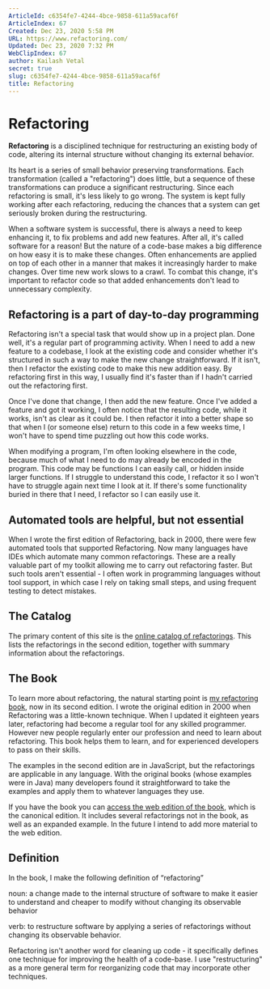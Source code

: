 ```yaml
---
ArticleId: c6354fe7-4244-4bce-9858-611a59acaf6f
ArticleIndex: 67
Created: Dec 23, 2020 5:58 PM
URL: https://www.refactoring.com/
Updated: Dec 23, 2020 7:32 PM
WebClipIndex: 67
author: Kailash Vetal
secret: true
slug: c6354fe7-4244-4bce-9858-611a59acaf6f
title: Refactoring
---
```

#  Refactoring
**Refactoring** is a disciplined technique for restructuring an existing body of code, altering its internal structure without changing its external behavior.

Its heart is a series of small behavior preserving transformations. Each transformation (called a "refactoring") does little, but a sequence of these transformations can produce a significant restructuring. Since each refactoring is small, it's less likely to go wrong. The system is kept fully working after each refactoring, reducing the chances that a system can get seriously broken during the restructuring.

When a software system is successful, there is always a need to keep enhancing it, to fix problems and add new features. After all, it's called software for a reason! But the nature of a code-base makes a big difference on how easy it is to make these changes. Often enhancements are applied on top of each other in a manner that makes it increasingly harder to make changes. Over time new work slows to a crawl. To combat this change, it's important to refactor code so that added enhancements don't lead to unnecessary complexity.

## Refactoring is a part of day-to-day programming

Refactoring isn't a special task that would show up in a project plan. Done well, it's a regular part of programming activity. When I need to add a new feature to a codebase, I look at the existing code and consider whether it's structured in such a way to make the new change straightforward. If it isn't, then I refactor the existing code to make this new addition easy. By refactoring first in this way, I usually find it's faster than if I hadn't carried out the refactoring first.

Once I've done that change, I then add the new feature. Once I've added a feature and got it working, I often notice that the resulting code, while it works, isn't as clear as it could be. I then refactor it into a better shape so that when I (or someone else) return to this code in a few weeks time, I won't have to spend time puzzling out how this code works.

When modifying a program, I'm often looking elsewhere in the code, because much of what I need to do may already be encoded in the program. This code may be functions I can easily call, or hidden inside larger functions. If I struggle to understand this code, I refactor it so I won't have to struggle again next time I look at it. If there's some functionality buried in there that I need, I refactor so I can easily use it.

## Automated tools are helpful, but not essential

When I wrote the first edition of Refactoring, back in 2000, there were few automated tools that supported Refactoring. Now many languages have IDEs which automate many common refactorings. These are a really valuable part of my toolkit allowing me to carry out refactoring faster. But such tools aren't essential - I often work in programming languages without tool support, in which case I rely on taking small steps, and using frequent testing to detect mistakes.

## The Catalog

The primary content of this site is the [online catalog of refactorings](https://www.refactoring.com/catalog). This lists the refactorings in the second edition, together with summary information about the refactorings.

## The Book

To learn more about refactoring, the natural starting point is [my refactoring book](http://martinfowler.com/books/refactoring.html), now in its second edition. I wrote the original edition in 2000 when Refactoring was a little-known technique. When I updated it eighteen years later, refactoring had become a regular tool for any skilled programmer. However new people regularly enter our profession and need to learn about refactoring. This book helps them to learn, and for experienced developers to pass on their skills.

The examples in the second edition are in JavaScript, but the refactorings are applicable in any language. With the original books (whose examples were in Java) many developers found it straightforward to take the examples and apply them to whatever languages they use.

If you have the book you can [access the web edition of the book](https://martinfowler.com/articles/access-refactoring-web-edition.html), which is the canonical edition. It includes several refactorings not in the book, as well as an expanded example. In the future I intend to add more material to the web edition.

## Definition

In the book, I make the following definition of “refactoring”

noun: a change made to the internal structure of software to make it easier to understand and cheaper to modify without changing its observable behavior

verb: to restructure software by applying a series of refactorings without changing its observable behavior.

Refactoring isn't another word for cleaning up code - it specifically defines one technique for improving the health of a code-base. I use "restructuring" as a more general term for reorganizing code that may incorporate other techniques.
